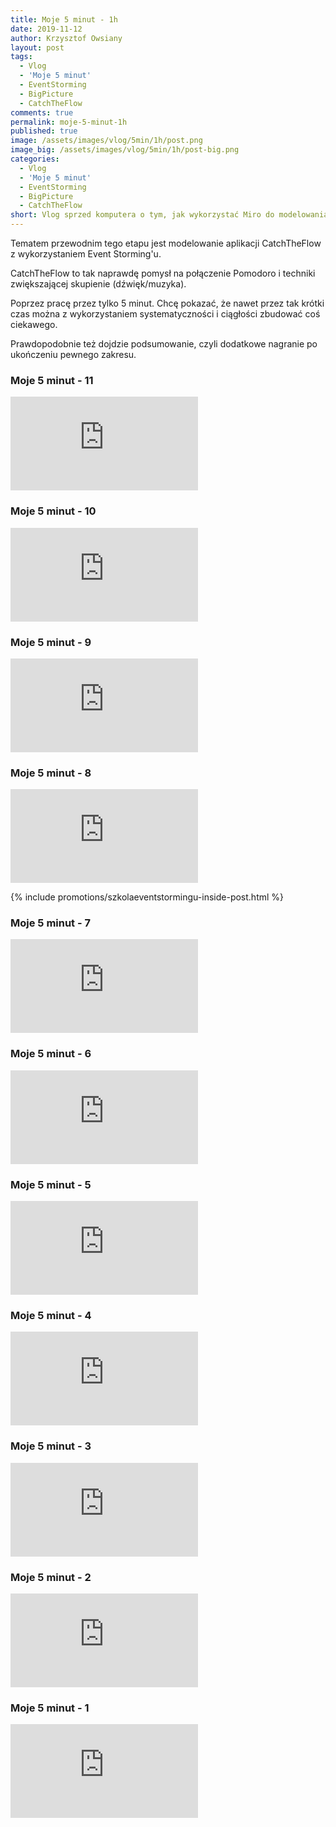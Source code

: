 ```yaml
---
title: Moje 5 minut - 1h
date: 2019-11-12
author: Krzysztof Owsiany
layout: post
tags:
  - Vlog
  - 'Moje 5 minut'
  - EventStorming
  - BigPicture
  - CatchTheFlow
comments: true
permalink: moje-5-minut-1h
published: true
image: /assets/images/vlog/5min/1h/post.png
image_big: /assets/images/vlog/5min/1h/post-big.png
categories:
  - Vlog
  - 'Moje 5 minut'
  - EventStorming
  - BigPicture
  - CatchTheFlow
short: Vlog sprzed komputera o tym, jak wykorzystać Miro do modelowania aplikacji CatchTheFlow z wykorzystaniem techniki Event Storming. Każdy vlog to głównie 5 minut poświęcone na pracę.
---
```

Tematem przewodnim tego etapu jest modelowanie aplikacji CatchTheFlow z wykorzystaniem Event Storming'u.

CatchTheFlow to tak naprawdę pomysł na połączenie Pomodoro i techniki zwiększającej skupienie (dźwięk/muzyka).

Poprzez pracę przez tylko 5 minut. Chcę pokazać, że nawet przez tak krótki czas można z wykorzystaniem systematyczności i ciągłości zbudować coś ciekawego.

Prawdopodobnie też dojdzie podsumowanie, czyli dodatkowe nagranie po ukończeniu pewnego zakresu.

### Moje 5 minut - 11
<embed class="youtube_5min" src="https://www.youtube.com/embed/0PHmO0N0zis"/>

### Moje 5 minut - 10
<embed class="youtube_5min" src="https://www.youtube.com/embed/vExEWxmM3GY"/>

### Moje 5 minut - 9
<embed class="youtube_5min" src="https://www.youtube.com/embed/uohBqVT_sl8"/>

### Moje 5 minut - 8
<embed class="youtube_5min" src="https://www.youtube.com/embed/ldtNmFnSIdQ"/>

{% include promotions/szkolaeventstormingu-inside-post.html %}

### Moje 5 minut - 7
<embed class="youtube_5min" src="https://www.youtube.com/embed/mK_6dHP4E20"/>

### Moje 5 minut - 6
<embed class="youtube_5min" src="https://www.youtube.com/embed/K2LK4y2Fw8E"/>

### Moje 5 minut - 5
<embed class="youtube_5min" src="https://www.youtube.com/embed/RYLKs4-MRvw"/>

### Moje 5 minut - 4
<embed class="youtube_5min" src="https://www.youtube.com/embed/87uk6FCNlX8"/>

### Moje 5 minut - 3
<embed class="youtube_5min" src="https://www.youtube.com/embed/m32nf_L0wko"/>

### Moje 5 minut - 2
<embed class="youtube_5min" src="https://www.youtube.com/embed/CT8I4nQeQZQ"/>

### Moje 5 minut - 1
<embed class="youtube_5min" src="https://www.youtube.com/embed/obBvMconX8g"/>